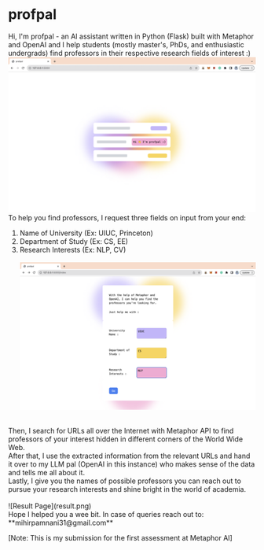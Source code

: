 # profpal

Hi, I'm profpal - an AI assistant written in Python (Flask) built with Metaphor and OpenAI and I help students (mostly master's, PhDs, and enthusiastic undergrads) find professors in their respective research fields of interest :)
<be> <br>
![Landing Page](landing.png)
<br>
To help you find professors, I request three fields on input from your end: 
1. Name of University (Ex: UIUC, Princeton) <br>
2. Department of Study (Ex: CS, EE) <br>
3. Research Interests (Ex: NLP, CV) <br> <br>
![Search Page](index.png)
<br>
Then, I search for URLs all over the Internet with Metaphor API to find professors of your interest hidden in different corners of the World Wide Web. <br>
After that, I use the extracted information from the relevant URLs and hand it over to my LLM pal (OpenAI in this instance) who makes sense of the data and tells me all about it. <br>
Lastly, I give you the names of possible professors you can reach out to pursue your research interests and shine bright in the world of academia. <br> <br>
![Result Page](result.png)
<br>
Hope I helped you a wee bit. In case of queries reach out to: **mihirpamnani31@gmail.com** <br>

[Note: This is my submission for the first assessment at Metaphor AI]


